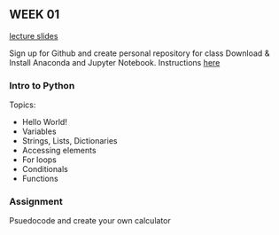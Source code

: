 ## WEEK 01

[lecture slides](https://docs.google.com/presentation/d/1FwmxJYR9ZxeNCWQaingqzl6ZpXyu_UPE6Vc5xEcvKeo/edit?usp=sharing)

Sign up for Github and create personal repository for class
Download & Install Anaconda and Jupyter Notebook. Instructions [here](https://www.notion.so/anaconda-jupter-notebook-9315faf27f41489aa06806a2851c04e2)

### Intro to Python
Topics:
- Hello World!
- Variables
- Strings, Lists, Dictionaries
- Accessing elements
- For loops
- Conditionals
- Functions

### Assignment
Psuedocode and create your own calculator